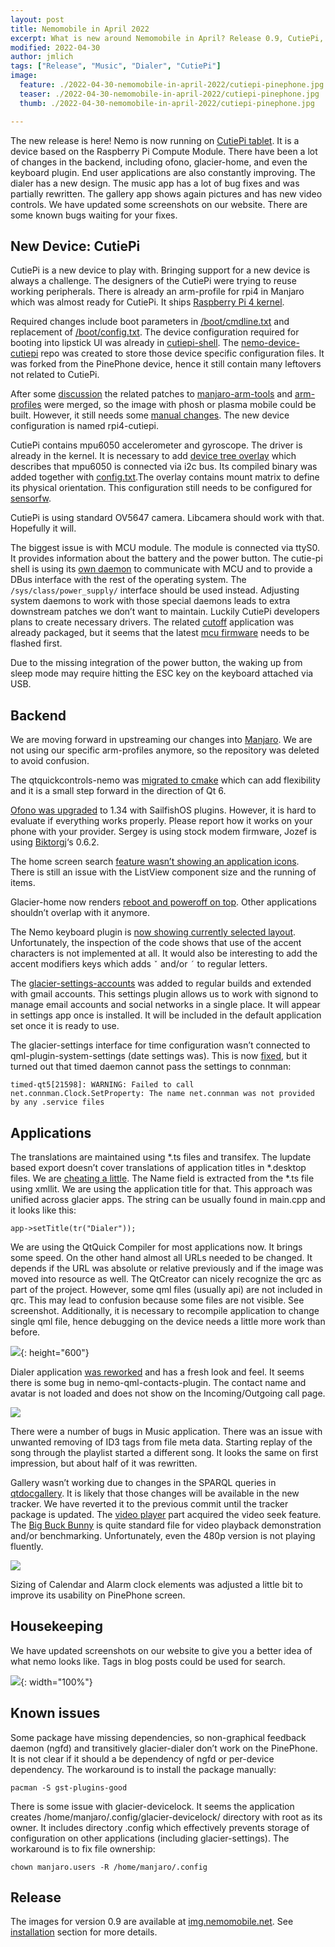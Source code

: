 ```yaml
---
layout: post
title: Nemomobile in April 2022
excerpt: What is new around Nemomobile in April? Release 0.9, CutiePi, reworked dialer, music, new ofono and more..
modified: 2022-04-30
author: jmlich
tags: ["Release", "Music", "Dialer", "CutiePi"]
image:
  feature: ./2022-04-30-nemomobile-in-april-2022/cutiepi-pinephone.jpg
  teaser: ./2022-04-30-nemomobile-in-april-2022/cutiepi-pinephone.jpg
  thumb: ./2022-04-30-nemomobile-in-april-2022/cutiepi-pinephone.jpg

---
```


The new release is here! Nemo is now running on [CutiePi tablet](https://cutiepi.io/). It is a device based on the Raspberry Pi
Compute Module. There have been a lot of changes in the backend, including ofono, glacier-home, and even the keyboard plugin.
End user applications are also constantly improving. The dialer has a new design. The music app has a lot of bug fixes and was
partially rewritten. The gallery app shows again pictures and has new video controls. We have updated some screenshots on
our website. There are some known bugs waiting for your fixes.

## New Device: CutiePi

CutiePi is a new device to play with. Bringing support for a new device is always a challenge. The designers of the CutiePi
were trying to reuse working peripherals. There is already an arm-profile for rpi4 in Manjaro which was almost ready for
CutiePi. It ships [Raspberry Pi 4 kernel](https://gitlab.manjaro.org/manjaro-arm/packages/core/linux-rpi4).

Required changes include boot parameters in [/boot/cmdline.txt](https://gitlab.manjaro.org/manjaro-arm/applications/manjaro-arm-tools/-/commit/d6eec1da0b97cab0287b1e38e93887afd85f85f8)
and replacement of [/boot/config.txt](https://github.com/nemomobile-ux/nemo-packaging/tree/master/cutiepi-kernel-config). The device configuration
required for booting into lipstick UI was already in [cutiepi-shell](https://github.com/cutiepi-io/cutiepi-shell/blob/master/opt/cutiepi-shell/kms.conf).
The [nemo-device-cutiepi](https://github.com/nemomobile-ux/nemo-device-cutiepi) repo was created to store those device specific configuration files.
It was forked from the PinePhone device, hence it still contain many leftovers not related to CutiePi.

After some [discussion](https://forum.manjaro.org/t/shipping-different-config-txt-and-cmdline-txt-for-cutiepi/109175) the related
patches to [manjaro-arm-tools](https://gitlab.manjaro.org/manjaro-arm/applications/manjaro-arm-tools/-/issues/53) and
[arm-profiles](https://github.com/manjaro-pinephone/arm-profiles/pull/7/files) were merged, so the image with phosh or plasma mobile
could be built. However, it still needs some [manual changes](https://forum.manjaro.org/t/phosh-on-cutiepi/109646).
The new device configuration is named rpi4-cutiepi.

CutiePi contains mpu6050 accelerometer and gyroscope. The driver is already in the kernel. It is necessary
to add [device tree overlay](https://github.com/cutiepi-io/cutiepi-drivers/blob/master/Gyro/mpu6050-i2c5-overlay.dts)
which describes that mpu6050 is connected via i2c bus. Its compiled binary was added together
with [config.txt](https://github.com/nemomobile-ux/nemo-packaging/blob/master/cutiepi-kernel-config/PKGBUILD).The overlay contains mount matrix to define its physical orientation. This configuration still needs to be configured
for [sensorfw](https://github.com/nemomobile-ux/nemo-device-cutiepi/tree/master/sparse/etc/sensorfw/sensord.conf.d).

CutiePi is using standard OV5647 camera. Libcamera should work with that. Hopefully it will.

The biggest issue is with MCU module. The module is connected via ttyS0. It provides information about the battery and
the power button. The cutie-pi shell is using its [own daemon](https://github.com/cutiepi-io/cutiepi-middleware) to
communicate with MCU and to provide a DBus interface with the rest of the operating system. The `/sys/class/power_supply/` interface
should be used instead. Adjusting system daemons to work with those special daemons leads to extra downstream patches we
don’t want to maintain. Luckily CutiePi developers plans to create necessary drivers. The related
[cutoff](https://github.com/nemomobile-ux/nemo-packaging/blob/master/cutiepi-cutoff/PKGBUILD) application was
already packaged, but it seems that the latest [mcu firmware](https://github.com/cutiepi-io/cutiepi-firmware/commit/cfc2b284f2541754f0e19807aade8ff66bb6abff) needs
to be flashed first.

Due to the missing integration of the power button, the waking up from sleep mode may require hitting the ESC key on the keyboard attached via USB.

## Backend

We are moving forward in upstreaming our changes into [Manjaro](https://github.com/manjaro-pinephone/arm-profiles/). We are
not using our specific arm-profiles anymore, so the repository was deleted to avoid confusion.

The qtquickcontrols-nemo was [migrated to cmake](https://github.com/nemomobile-ux/qtquickcontrols-nemo/pull/31) which
can add flexibility and it is a small step forward in the direction of Qt 6.

[Ofono was upgraded](https://github.com/nemomobile-ux/nemo-packaging/commit/b0e052a517e1ebce7936ee97b0b32566ebeaf183) to 1.34
with SailfishOS plugins. However, it is hard to evaluate if everything works properly. Please report how it works on your
phone with your provider. Sergey is using stock modem firmware, Jozef is using [Biktorgj](https://github.com/Biktorgj/pinephone_modem_sdk/releases)‘s 0.6.2.

The home screen search [feature wasn’t showing an application icons](https://github.com/nemomobile-ux/glacier-home/commit/1e939bd031384885a1c8a19fbe61f62656564e75).
There is still an issue with the ListView component size and the running of items.

Glacier-home now renders [reboot and poweroff on top](https://github.com/nemomobile-ux/glacier-home/commit/d341ab2f6ba37430c2e4c94aac32d2248ca3da3e).
Other applications shouldn’t overlap with it anymore.

The Nemo keyboard plugin is [now showing currently selected layout](https://github.com/nemomobile-ux/maliit-nemo-keyboard/commit/6cb7900e34dd83336d2679a3f3204c2877e7cb6f).
Unfortunately, the inspection of the code shows that use of the accent characters is not implemented at all. It would also be interesting
to add the accent modifiers keys which adds `ˇ` and/or `´` to regular letters.

The [glacier-settings-accounts](https://github.com/nemomobile-ux/glacier-settings-accounts) was added to regular builds and extended with gmail accounts.
This settings plugin allows us to work with signond to manage email accounts and social networks in a single place. It will appear in settings app once is installed.
It will be included in the default application set once it is ready to use.

The glacier-settings interface for time configuration wasn’t connected to qml-plugin-system-settings (date settings was).
This is now [fixed](https://github.com/nemomobile-ux/glacier-settings/pull/124), but it turned out that timed daemon cannot
pass the settings to connman:

```
timed-qt5[21598]: WARNING: Failed to call net.connman.Clock.SetProperty: The name net.connman was not provided by any .service files
```
## Applications

The translations are maintained using *.ts files and transifex. The lupdate based export doesn’t cover translations of application titles
in *.desktop files. We are [cheating a little](https://github.com/jmlich/translate-desktop/blob/master/extract_localnames.sh). The Name
field is extracted from the *.ts file using xmllit. We are using the application title for that. This approach was unified across glacier apps.
The string can be usually found in main.cpp and it looks like this:
```
app->setTitle(tr("Dialer"));
```

We are using the QtQuick Compiler for most applications now. It brings some speed. On the other hand almost all URLs needed to be changed.
It depends if the URL was absolute or relative previously and if the image was moved into resource as well. The QtCreator can nicely recognize
the qrc as part of the project. However, some qml files (usually api) are not included in qrc. This may lead to confusion because some files
are not visible. See screenshot. Additionally, it is necessary to recompile application to change single qml file, hence debugging on
the device needs a little more work than before.

![](/images/2022-04-30-nemomobile-in-april-2022/qtcreator-screenshot.png){: height="600"}


Dialer application [was reworked](https://github.com/nemomobile-ux/glacier-dialer/commit/a4916b03596bfbe1df04f54e03b400e3425175a6) and has
a fresh look and feel. It seems there is some bug in nemo-qml-contacts-plugin. The contact name and avatar is not loaded and does not show on the Incoming/Outgoing call page.

![](/images/apps/dialer-180.png)

There were a number of bugs in Music application. There was an issue with unwanted removing of ID3 tags from file meta data. Starting replay
of the song through the playlist started a different song. It looks the same on first impression, but about half of it was rewritten.

Gallery wasn’t working due to changes in the SPARQL queries in [qtdocgallery](https://github.com/sailfishos/qtdocgallery/commit/71a4ac1c7e9cf28a234ab7f8c4246b4b1e5797ed).
It is likely that those changes will be available in the new tracker. We have reverted it to the previous commit until the tracker package is updated.
The [video player](https://github.com/nemomobile-ux/glacier-gallery/pull/34) part acquired the video seek feature. 
The [Big Buck Bunny](https://peach.blender.org/) is quite standard file for video playback demonstration and/or benchmarking.
Unfortunately, even the 480p version is not playing fluently. 

![](/images/apps/gallery-video-180.png)

Sizing of Calendar and Alarm clock elements was adjusted a little bit to improve its usability on PinePhone screen. 

## Housekeeping

We have updated screenshots on our website to give you a better idea of what nemo looks like. Tags in blog posts could be used for search. 

![](/images/2022-04-30-nemomobile-in-april-2022/web-screenshots.png){: width="100%"}

## Known issues

Some package have missing dependencies, so non-graphical feedback daemon (ngfd) and transitively glacier-dialer don’t work on the PinePhone.
It is not clear if it should a be dependency of ngfd or per-device dependency. The workaround is to install the package manually:

```
pacman -S gst-plugins-good
```

There is some issue with glacier-devicelock. It seems the application creates /home/manjaro/.config/glacier-devicelock/ directory with root
as its owner. It includes directory .config which effectively prevents storage of configuration on other applications (including
glacier-settings). The workaround is to fix file ownership:

```
chown manjaro.users -R /home/manjaro/.config
```

## Release

The images for version 0.9 are available at [img.nemomobile.net](https://img.nemomobile.net/). See [installation](/installation/) section for more details.
